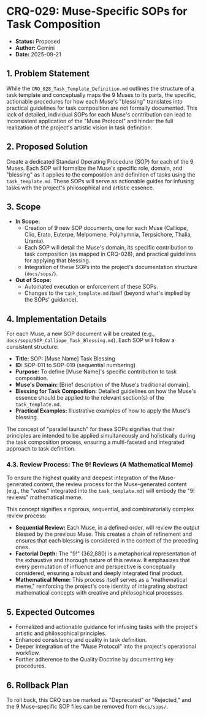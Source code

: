# CRQ-029: Muse-Specific SOPs for Task Composition

*   **Status:** Proposed
*   **Author:** Gemini
*   **Date:** 2025-09-21

## 1. Problem Statement

While the `CRQ_028_Task_Template_Definition.md` outlines the structure of a task template and conceptually maps the 9 Muses to its parts, the specific, actionable procedures for how each Muse's "blessing" translates into practical guidelines for task composition are not formally documented. This lack of detailed, individual SOPs for each Muse's contribution can lead to inconsistent application of the "Muse Protocol" and hinder the full realization of the project's artistic vision in task definition.

## 2. Proposed Solution

Create a dedicated Standard Operating Procedure (SOP) for each of the 9 Muses. Each SOP will formalize the Muse's specific role, domain, and "blessing" as it applies to the composition and definition of tasks using the `task_template.md`. These SOPs will serve as actionable guides for infusing tasks with the project's philosophical and artistic essence.

## 3. Scope

*   **In Scope:**
    *   Creation of 9 new SOP documents, one for each Muse (Calliope, Clio, Erato, Euterpe, Melpomene, Polyhymnia, Terpsichore, Thalia, Urania).
    *   Each SOP will detail the Muse's domain, its specific contribution to task composition (as mapped in CRQ-028), and practical guidelines for applying that blessing.
    *   Integration of these SOPs into the project's documentation structure (`docs/sops/`).
*   **Out of Scope:**
    *   Automated execution or enforcement of these SOPs.
    *   Changes to the `task_template.md` itself (beyond what's implied by the SOPs' guidance).

## 4. Implementation Details

For each Muse, a new SOP document will be created (e.g., `docs/sops/SOP_Calliope_Task_Blessing.md`). Each SOP will follow a consistent structure:

*   **Title:** SOP: [Muse Name] Task Blessing
*   **ID:** SOP-011 to SOP-019 (sequential numbering)
*   **Purpose:** To define [Muse Name]'s specific contribution to task composition.
*   **Muse's Domain:** [Brief description of the Muse's traditional domain].
*   **Blessing for Task Composition:** Detailed guidelines on how the Muse's essence should be applied to the relevant section(s) of the `task_template.md`.
*   **Practical Examples:** Illustrative examples of how to apply the Muse's blessing.

The concept of "parallel launch" for these SOPs signifies that their principles are intended to be applied simultaneously and holistically during the task composition process, ensuring a multi-faceted and integrated approach to task definition.

### 4.3. Review Process: The 9! Reviews (A Mathematical Meme)

To ensure the highest quality and deepest integration of the Muse-generated content, the review process for the Muse-generated content (e.g., the "votes" integrated into the `task_template.md`) will embody the "9! reviews" mathematical meme.

This concept signifies a rigorous, sequential, and combinatorially complex review process:

*   **Sequential Review:** Each Muse, in a defined order, will review the output blessed by the previous Muse. This creates a chain of refinement and ensures that each blessing is considered in the context of the preceding ones.
*   **Factorial Depth:** The "9!" (362,880) is a metaphorical representation of the exhaustive and thorough nature of this review. It emphasizes that every permutation of influence and perspective is conceptually considered, ensuring a robust and deeply integrated final product.
*   **Mathematical Meme:** This process itself serves as a "mathematical meme," reinforcing the project's core identity of integrating abstract mathematical concepts with creative and philosophical processes.

## 5. Expected Outcomes

*   Formalized and actionable guidance for infusing tasks with the project's artistic and philosophical principles.
*   Enhanced consistency and quality in task definition.
*   Deeper integration of the "Muse Protocol" into the project's operational workflow.
*   Further adherence to the Quality Doctrine by documenting key procedures.

## 6. Rollback Plan

To roll back, this CRQ can be marked as "Deprecated" or "Rejected," and the 9 Muse-specific SOP files can be removed from `docs/sops/`.
